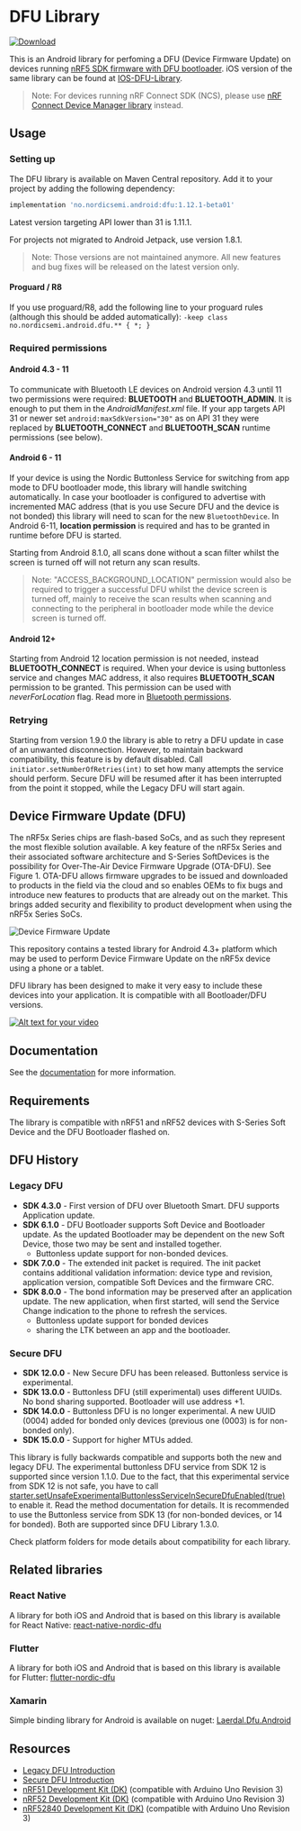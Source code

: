 # DFU Library

[ ![Download](https://maven-badges.herokuapp.com/maven-central/no.nordicsemi.android/dfu/badge.svg?style=plastic) ](https://search.maven.org/artifact/no.nordicsemi.android/dfu)

This is an Android library for perfoming a DFU (Device Firmware Update) on devices running 
[nRF5 SDK firmware with DFU bootloader](https://infocenter.nordicsemi.com/topic/sdk_nrf5_v17.1.0/lib_bootloader_modules.html?cp=8_1_3_5).
iOS version of the same library can be found at [IOS-DFU-Library](https://github.com/NordicSemiconductor/IOS-DFU-Library).

> Note: For devices running nRF Connect SDK (NCS), please use 
[nRF Connect Device Manager library](https://github.com/NordicSemiconductor/Android-nRF-Connect-Device-Manager) 
instead.

## Usage

### Setting up

The DFU library is available on Maven Central repository. Add it to your project by 
adding the following dependency:

```Groovy
implementation 'no.nordicsemi.android:dfu:1.12.1-beta01'
```

Latest version targeting API lower than 31 is 1.11.1.

For projects not migrated to Android Jetpack, use version 1.8.1.

> Note: Those versions are not maintained anymore. All new features and bug fixes will be released on 
the latest version only.

#### Proguard / R8

If you use proguard/R8, add the following line to your proguard rules (although this should be added
automatically):
```-keep class no.nordicsemi.android.dfu.** { *; }```

### Required permissions

#### Android 4.3 - 11

To communicate with Bluetooth LE devices on Android version 4.3 until 11 two permissions were
required: **BLUETOOTH** and **BLUETOOTH_ADMIN**. It is enough to put them in the *AndroidManifest.xml*
file. If your app targets API 31 or newer set `android:maxSdkVersion="30"` as on API 31 they were 
replaced by **BLUETOOTH_CONNECT** and **BLUETOOTH_SCAN** runtime permissions (see below).

#### Android 6 - 11

If your device is using the Nordic Buttonless Service for switching from app mode to 
DFU bootloader mode, this library will handle switching automatically. In case your bootloader is 
configured to advertise with incremented MAC address (that is you use Secure DFU and the device 
is not bonded) this library will need to scan for the new `BluetoothDevice`. In Android 6-11, 
**location permission** is required and has to be granted in runtime before DFU is started.

Starting from Android 8.1.0, all scans done without a scan filter whilst the screen is turned off
will not return any scan results.

>Note: "ACCESS_BACKGROUND_LOCATION" permission would also be required to trigger a successful DFU
whilst the device screen is turned off, mainly to receive the scan results when scanning and 
connecting to the peripheral in bootloader mode while the device screen is turned off.

#### Android 12+

Starting from Android 12 location permission is not needed, instead **BLUETOOTH_CONNECT** is required.
When your device is using buttonless service and changes MAC address, it also requires 
**BLUETOOTH_SCAN** permission to be granted. This permission can be used with *neverForLocation* flag.
Read more in [Bluetooth permissions](https://developer.android.com/guide/topics/connectivity/bluetooth/permissions).

### Retrying

Starting from version 1.9.0 the library is able to retry a DFU update in case of an unwanted
disconnection. However, to maintain backward compatibility, this feature is by default disabled.
Call `initiator.setNumberOfRetries(int)` to set how many attempts the service should perform.
Secure DFU will be resumed after it has been interrupted from the point it stopped, while the 
Legacy DFU will start again. 

## Device Firmware Update (DFU)

The nRF5x Series chips are flash-based SoCs, and as such they represent the most flexible solution available. 
A key feature of the nRF5x Series and their associated software architecture and S-Series SoftDevices 
is the possibility for Over-The-Air Device Firmware Upgrade (OTA-DFU). See Figure 1. 
OTA-DFU allows firmware upgrades to be issued and downloaded to products in the field via the cloud 
and so enables OEMs to fix bugs and introduce new features to products that are already out on the market. 
This brings added security and flexibility to product development when using the nRF5x Series SoCs.

![Device Firmware Update](resources/dfu.png)

This repository contains a tested library for Android 4.3+ platform which may be used to perform 
Device Firmware Update on the nRF5x device using a phone or a tablet.

DFU library has been designed to make it very easy to include these devices into your application. 
It is compatible with all Bootloader/DFU versions.

[![Alt text for your video](http://img.youtube.com/vi/LdY2m_bZTgE/0.jpg)](http://youtu.be/LdY2m_bZTgE)

## Documentation

See the [documentation](documentation) for more information.

## Requirements

The library is compatible with nRF51 and nRF52 devices with S-Series Soft Device and the 
DFU Bootloader flashed on. 

## DFU History

### Legacy DFU

* **SDK 4.3.0** - First version of DFU over Bluetooth Smart. DFU supports Application update.
* **SDK 6.1.0** - DFU Bootloader supports Soft Device and Bootloader update. As the updated 
                  Bootloader may be dependent on the new Soft Device, those two may be sent and 
                  installed together.
    - Buttonless update support for non-bonded devices.
* **SDK 7.0.0** - The extended init packet is required. The init packet contains additional 
                  validation information: device type and revision, application version, compatible 
                  Soft Devices and the firmware CRC.
* **SDK 8.0.0** - The bond information may be preserved after an application update. 
                  The new application, when first started, will send the Service Change indication 
                  to the phone to refresh the services.
    - Buttonless update support for bonded devices 
    - sharing the LTK between an app and the bootloader.
    
### Secure DFU

* **SDK 12.0.0** - New Secure DFU has been released. Buttonless service is experimental.
* **SDK 13.0.0** - Buttonless DFU (still experimental) uses different UUIDs. No bond sharing 
                   supported. Bootloader will use address +1.
* **SDK 14.0.0** - Buttonless DFU is no longer experimental. A new UUID (0004) added for bonded 
                   only devices (previous one (0003) is for non-bonded only).
* **SDK 15.0.0** - Support for higher MTUs added.

This library is fully backwards compatible and supports both the new and legacy DFU.
The experimental buttonless DFU service from SDK 12 is supported since version 1.1.0. 
Due to the fact, that this experimental service from SDK 12 is not safe, you have to call 
[starter.setUnsafeExperimentalButtonlessServiceInSecureDfuEnabled(true)](https://github.com/NordicSemiconductor/Android-DFU-Library/blob/release/dfu/src/main/java/no/nordicsemi/android/dfu/DfuServiceInitiator.java#L376)
to enable it. Read the method documentation for details. It is recommended to use the Buttonless 
service from SDK 13 (for non-bonded devices, or 14 for bonded).
Both are supported since DFU Library 1.3.0.

Check platform folders for mode details about compatibility for each library.

## Related libraries

### React Native

A library for both iOS and Android that is based on this library is available for React Native: 
[react-native-nordic-dfu](https://github.com/Pilloxa/react-native-nordic-dfu) 

### Flutter

A library for both iOS and Android that is based on this library is available for Flutter: 
[flutter-nordic-dfu](https://github.com/fengqiangboy/flutter-nordic-dfu) 

### Xamarin

Simple binding library for Android is available on nuget:
[Laerdal.Dfu.Android](https://www.nuget.org/packages/Laerdal.Dfu.Android/)

## Resources

- [Legacy DFU Introduction](http://infocenter.nordicsemi.com/topic/com.nordic.infocenter.sdk5.v11.0.0/examples_ble_dfu.html?cp=6_0_0_4_3_1 "BLE Bootloader/DFU")
- [Secure DFU Introduction](https://infocenter.nordicsemi.com/topic/sdk_nrf5_v17.1.0/lib_bootloader_modules.html?cp=8_1_3_5 "BLE Secure DFU Bootloader")
- [nRF51 Development Kit (DK)](https://www.nordicsemi.com/Software-and-tools/Development-Kits/nRF51-DK "nRF51 DK") (compatible with Arduino Uno Revision 3)
- [nRF52 Development Kit (DK)](https://www.nordicsemi.com/Software-and-tools/Development-Kits/nRF52-DK "nRF52 DK") (compatible with Arduino Uno Revision 3)
- [nRF52840 Development Kit (DK)](https://www.nordicsemi.com/Software-and-tools/Development-Kits/nRF52840-DK "nRF52840 DK") (compatible with Arduino Uno Revision 3)
